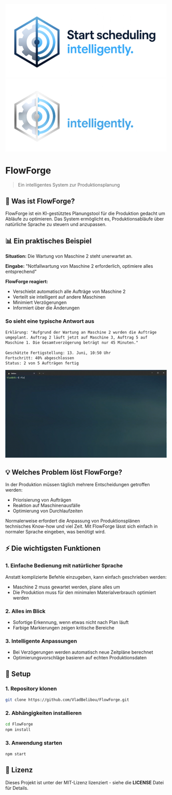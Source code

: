 <p align="center">
  <img src="https://github.com/VladBelibou/FlowForge/blob/main/images/Light%20Mode%20Logo.png#gh-light-mode-only">
  <img src="https://github.com/VladBelibou/FlowForge/blob/main/images/Dark%20Mode%20Logo.png#gh-dark-mode-only">
</p>

# FlowForge

> Ein intelligentes System zur Produktionsplanung

## 🎯 Was ist FlowForge?

FlowForge ist ein KI-gestütztes Planungstool für die Produktion gedacht um Abläufe zu optimieren. Das System ermöglicht es, Produktionsabläufe über natürliche Sprache zu steuern und anzupassen.

## 📊 Ein praktisches Beispiel

**Situation:** Die Wartung von Maschine 2 steht unerwartet an.

**Eingabe:** "Notfallwartung von Maschine 2 erforderlich, optimiere alles entsprechend"

**FlowForge reagiert:**
- Verschiebt automatisch alle Aufträge von Maschine 2
- Verteilt sie intelligent auf andere Maschinen
- Minimiert Verzögerungen
- Informiert über die Änderungen

### So sieht eine typische Antwort aus

```
Erklärung: "Aufgrund der Wartung an Maschine 2 wurden die Aufträge 
umgeplant. Auftrag 2 läuft jetzt auf Maschine 3, Auftrag 5 auf 
Maschine 1. Die Gesamtverzögerung beträgt nur 45 Minuten."

Geschätzte Fertigstellung: 13. Juni, 10:50 Uhr
Fortschritt: 40% abgeschlossen
Status: 2 von 5 Aufträgen fertig
```

<p align="center">
  <img src="https://github.com/VladBelibou/FlowForge/blob/main/demo/FlowForge-Demo.gif">
</p>

## 💡 Welches Problem löst FlowForge?

In der Produktion müssen täglich mehrere Entscheidungen getroffen werden:
- Priorisierung von Aufträgen
- Reaktion auf Maschinenausfälle
- Optimierung von Durchlaufzeiten

Normalerweise erfordert die Anpassung von Produktionsplänen technisches Know-how und viel Zeit. Mit FlowForge lässt sich einfach in normaler Sprache eingeben, was benötigt wird.

## ⚡ Die wichtigsten Funktionen

### 1. **Einfache Bedienung mit natürlicher Sprache** 
Anstatt komplizierte Befehle einzugeben, kann einfach geschrieben werden:
- Maschine 2 muss gewartet werden, plane alles um
- Die Produktion muss für den minimalen Materialverbrauch optimiert werden

### 2. **Alles im Blick** 
- Sofortige Erkennung, wenn etwas nicht nach Plan läuft
- Farbige Markierungen zeigen kritische Bereiche

### 3. **Intelligente Anpassungen** 
- Bei Verzögerungen werden automatisch neue Zeitpläne berechnet
- Optimierungsvorschläge basieren auf echten Produktionsdaten

##  🚀 Setup

### 1. Repository klonen
```bash
git clone https://github.com/VladBelibou/FlowForge.git
```

### 2. Abhängigkeiten installieren
```bash
cd FlowForge
npm install
```

### 3. Anwendung starten
```bash
npm start
```

##  📄 Lizenz

Dieses Projekt ist unter der MIT-Lizenz lizenziert - siehe die **LICENSE** Datei für Details.
